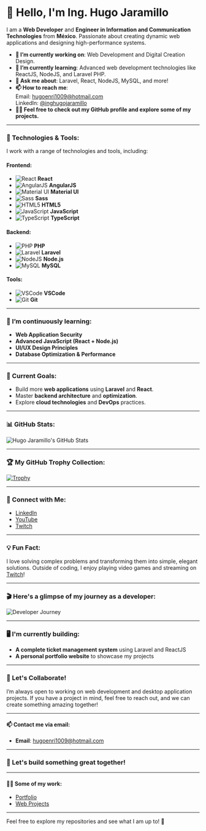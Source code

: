 # 👋 Hello, I'm Ing. Hugo Jaramillo

I am a **Web Developer** and **Engineer in Information and Communication Technologies** from **México**. Passionate about creating dynamic web applications and designing high-performance systems.

- **🔭 I’m currently working on**: Web Development and Digital Creation Design.
- **🌱 I’m currently learning**: Advanced web development technologies like ReactJS, NodeJS, and Laravel PHP.
- **💬 Ask me about**: Laravel, React, NodeJS, MySQL, and more!
- **📫 How to reach me**:  
  Email: [hugoenri1009@hotmail.com](mailto:hugoenri1009@hotmail.com)  
  LinkedIn: [@inghugojaramillo](https://www.linkedin.com/in/inghugojaramillo/)
- **👨‍💻 Feel free to check out my GitHub profile and explore some of my projects.**

---

### 🔧 Technologies & Tools:

I work with a range of technologies and tools, including:

#### Frontend:
- ![React](https://github.com/devicons/devicon/blob/master/icons/react/react-original-wordmark.svg) **React**
- ![AngularJS](https://github.com/devicons/devicon/blob/master/icons/angularjs/angularjs-plain-wordmark.svg) **AngularJS**
- ![Material UI](https://github.com/devicons/devicon/blob/master/icons/materialui/materialui-original.svg) **Material UI**
- ![Sass](https://github.com/devicons/devicon/blob/master/icons/sass/sass-original.svg) **Sass**
- ![HTML5](https://github.com/devicons/devicon/blob/master/icons/html5/html5-original.svg) **HTML5**
- ![JavaScript](https://github.com/devicons/devicon/blob/master/icons/javascript/javascript-original.svg) **JavaScript**
- ![TypeScript](https://github.com/devicons/devicon/blob/master/icons/typescript/typescript-original.svg) **TypeScript**

#### Backend:
- ![PHP](https://github.com/devicons/devicon/blob/master/icons/php/php-original.svg) **PHP**
- ![Laravel](https://github.com/devicons/devicon/blob/master/icons/laravel/laravel-line.svg) **Laravel**
- ![NodeJS](https://github.com/devicons/devicon/blob/master/icons/nodejs/nodejs-original-wordmark.svg) **Node.js**
- ![MySQL](https://github.com/devicons/devicon/blob/master/icons/mysql/mysql-original-wordmark.svg) **MySQL**

#### Tools:
- ![VSCode](https://github.com/devicons/devicon/blob/master/icons/vscode/vscode-original-wordmark.svg) **VSCode**
- ![Git](https://github.com/devicons/devicon/blob/master/icons/git/git-original-wordmark.svg) **Git**

---

### 🌱 I’m continuously learning:
- **Web Application Security**
- **Advanced JavaScript (React + Node.js)**
- **UI/UX Design Principles**
- **Database Optimization & Performance**

---

### 🎯 Current Goals:
- Build more **web applications** using **Laravel** and **React**.
- Master **backend architecture** and **optimization**.
- Explore **cloud technologies** and **DevOps** practices.

---

### 📊 GitHub Stats:

![Hugo Jaramillo's GitHub Stats](https://github-readme-stats.vercel.app/api?username=Jaramill0&show_icons=true&theme=dark)

---

### 🏆 My GitHub Trophy Collection:

[![Trophy](https://github-profile-trophy.vercel.app/?username=Jaramill0&theme=onedark&row=1&column=7&margin-w=15&margin-h=15)](https://github.com/ryo-ma/github-profile-trophy)

---

### 🌟 Connect with Me:

- [LinkedIn](https://www.linkedin.com/in/inghugojaramillo/)
- [YouTube](https://www.youtube.com/channel/UCMzYf5QBRcezn1h6tLeMg5Q)
- [Twitch](https://www.twitch.tv/theyoung7)

---

### 💡 Fun Fact:
I love solving complex problems and transforming them into simple, elegant solutions. Outside of coding, I enjoy playing video games and streaming on [Twitch](https://www.twitch.tv/theyoung7)!

---

### 🎬 Here's a glimpse of my journey as a developer:

![Developer Journey](https://media.giphy.com/media/dWesBcTLavkZuG35MI/giphy.gif)

---

### 🖥️ I'm currently building:

- **A complete ticket management system** using Laravel and ReactJS
- **A personal portfolio website** to showcase my projects

---

### 🙏 Let's Collaborate!

I’m always open to working on web development and desktop application projects. If you have a project in mind, feel free to reach out, and we can create something amazing together!

---

#### 📫 Contact me via email:
- **Email**: [hugoenri1009@hotmail.com](mailto:hugoenri1009@hotmail.com)

---

### 🚀 Let's build something great together!

---

#### 👨‍💻 Some of my work:
- [Portfolio](https://github.com/Jaramill0)
- [Web Projects](https://github.com/Jaramill0)

---

Feel free to explore my repositories and see what I am up to! 🚀

